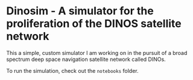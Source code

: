 # Dinosim - A simulator for the proliferation of the DINOS satellite network 
This a simple, custom simulator I am working on in the pursuit of a broad spectrum deep space navigation satellite network called DINOs.

To run the simulation, check out the `notebooks` folder. 
